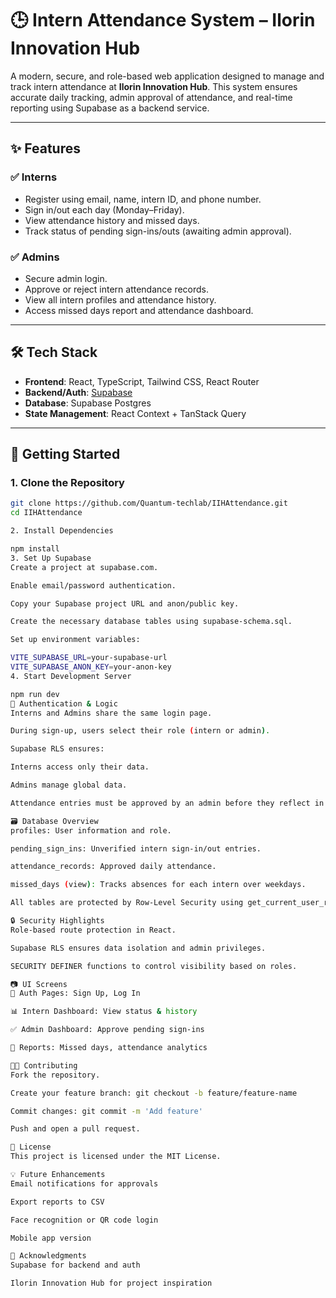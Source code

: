 # 🕒 Intern Attendance System – Ilorin Innovation Hub

A modern, secure, and role-based web application designed to manage and track intern attendance at **Ilorin Innovation Hub**. This system ensures accurate daily tracking, admin approval of attendance, and real-time reporting using Supabase as a backend service.

---

## ✨ Features

### ✅ Interns
- Register using email, name, intern ID, and phone number.
- Sign in/out each day (Monday–Friday).
- View attendance history and missed days.
- Track status of pending sign-ins/outs (awaiting admin approval).

### ✅ Admins
- Secure admin login.
- Approve or reject intern attendance records.
- View all intern profiles and attendance history.
- Access missed days report and attendance dashboard.

---

## 🛠 Tech Stack

- **Frontend**: React, TypeScript, Tailwind CSS, React Router
- **Backend/Auth**: [Supabase](https://supabase.com)
- **Database**: Supabase Postgres
- **State Management**: React Context + TanStack Query

---

## 🚀 Getting Started

### 1. Clone the Repository

```bash
git clone https://github.com/Quantum-techlab/IIHAttendance.git
cd IIHAttendance

2. Install Dependencies

npm install
3. Set Up Supabase
Create a project at supabase.com.

Enable email/password authentication.

Copy your Supabase project URL and anon/public key.

Create the necessary database tables using supabase-schema.sql.

Set up environment variables:

VITE_SUPABASE_URL=your-supabase-url
VITE_SUPABASE_ANON_KEY=your-anon-key
4. Start Development Server

npm run dev
🧠 Authentication & Logic
Interns and Admins share the same login page.

During sign-up, users select their role (intern or admin).

Supabase RLS ensures:

Interns access only their data.

Admins manage global data.

Attendance entries must be approved by an admin before they reflect in official records.

🗃️ Database Overview
profiles: User information and role.

pending_sign_ins: Unverified intern sign-in/out entries.

attendance_records: Approved daily attendance.

missed_days (view): Tracks absences for each intern over weekdays.

All tables are protected by Row-Level Security using get_current_user_role().

🔒 Security Highlights
Role-based route protection in React.

Supabase RLS ensures data isolation and admin privileges.

SECURITY DEFINER functions to control visibility based on roles.

📷 UI Screens
🔐 Auth Pages: Sign Up, Log In

📊 Intern Dashboard: View status & history

✅ Admin Dashboard: Approve pending sign-ins

📅 Reports: Missed days, attendance analytics

👨‍💻 Contributing
Fork the repository.

Create your feature branch: git checkout -b feature/feature-name

Commit changes: git commit -m 'Add feature'

Push and open a pull request.

📄 License
This project is licensed under the MIT License.

💡 Future Enhancements
Email notifications for approvals

Export reports to CSV

Face recognition or QR code login

Mobile app version

🙌 Acknowledgments
Supabase for backend and auth

Ilorin Innovation Hub for project inspiration
